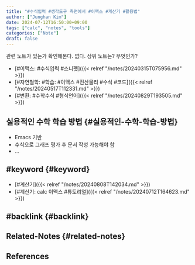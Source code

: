 ```yaml
---
title: "#수식입력 #생각도구 측면에서 #이맥스 #계산기 #활용법"
author: ["Junghan Kim"]
date: 2024-07-12T16:50:00+09:00
tags: ["calc", "notes", "tools"]
categories: ["Note"]
draft: false
---
```


관련 노트가 있는가 확인해본다. 없다. 상위 노트는? 무엇인가?

-   [#이맥스: #수식입력 #스니펫]({{< relref "/notes/20240315T075956.md" >}})
-   [#자연철학: #학습: #이맥스 #전산물리 #수식 #코드]({{< relref "/notes/20240517T112331.md" >}})
-   [#변환: #수학수식 #형식언어]({{< relref "/notes/20240829T193505.md" >}})


## 실용적인 수학 학습 방법 {#실용적인-수학-학습-방법}

-   Emacs 기반
-   수식으로 그래프 평가 후 문서 작성 가능해야 함
-   ...


## #keyword {#keyword}

-   [#계산기]({{< relref "/notes/20240808T142034.md" >}})
-   [#계산기: calc 이맥스 #튜토리얼]({{< relref "/notes/20240712T164623.md" >}})


## #backlink {#backlink}


## Related-Notes {#related-notes}

## References

<style>.csl-entry{text-indent: -1.5em; margin-left: 1.5em;}</style><div class="csl-bib-body">
</div>
